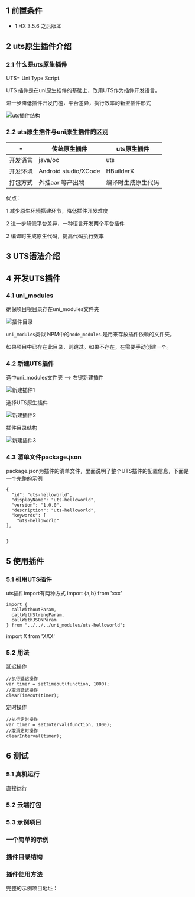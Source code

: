 
## 1 前置条件

+ 1 HX 3.5.6 之后版本

## 2 uts原生插件介绍

### 2.1 什么是uts原生插件

UTS= Uni Type Script.

UTS 插件是在uni原生插件的基础上，改用UTS作为插件开发语言。

进一步降低插件开发门槛，平台差异，执行效率的新型插件形式


![uts插件结构](./doc/UTS结构示意图1.png)

### 2.2 uts原生插件与uni原生插件的区别

|-|传统原生插件|uts原生插件|
|-|-------|--------|
|开发语言|java/oc|uts|
|开发环境|Android studio/XCode|HBuilderX|
|打包方式|外挂aar 等产出物|编译时生成原生代码|

优点：

1  减少原生环境搭建环节，降低插件开发难度

2  进一步降低平台差异，一种语言开发两个平台插件

2  编译时生成原生代码，提高代码执行效率

## 3 UTS语法介绍



## 4 开发UTS插件

### 4.1  uni_modules

确保项目根目录存在uni_modules文件夹

![插件目录](./doc/uni_modules.jpg)

`uni_modules`类似 NPM中的`node_modules`.是用来存放插件依赖的文件夹。

如果项目中已存在此目录，则跳过。如果不存在，在需要手动创建一个。



### 4.2 新建UTS插件

选中uni_modules文件夹 -->  右键新建插件

![新建插件1](./doc/new_uts_plugin.jpg)

选择UTS原生插件

![新建插件2](./doc/new_uts_plugin2.jpg)

插件目录结构

![新建插件3](./doc/new_uts_plugin3.jpg)


### 4.3 清单文件package.json

package.json为插件的清单文件，里面说明了整个UTS插件的配置信息，下面是一个完整的示例
```
{
  "id": "uts-helloworld",
  "displayName": "uts-helloworld",
  "version": "1.0.0",
  "description": "uts-helloworld",
  "keywords": [
    "uts-helloworld"
],
  
  
}
```

## 5 使用插件

### 5.1 引用UTS插件

uts插件import有两种方式
import {a,b} from 'xxx'

```
import {
  callWithoutParam,
  callWithStringParam,
  callWithJSONParam
} from "../../../uni_modules/uts-helloworld";

```

import X from 'XXX'


### 5.2 用法

延迟操作
```
//执行延迟操作
var timer = setTimeout(function, 1000);
//取消延迟操作
clearTimeout(timer);
```
定时操作
```
//执行定时操作
var timer = setInterval(function, 1000);
//取消定时操作
clearInterval(timer);
```

## 6 测试

### 5.1 真机运行

直接运行

### 5.2 云端打包



### 5.3 示例项目

### 一个简单的示例
### 插件目录结构
### 插件使用方法

完整的示例项目地址：


